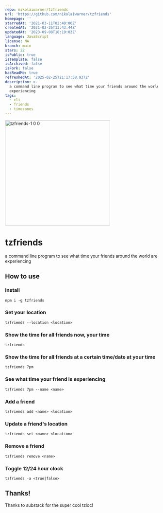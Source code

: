 ```yaml
---
repo: nikolaiwarner/tzfriends
url: 'https://github.com/nikolaiwarner/tzfriends'
homepage: ''
starredAt: '2021-03-11T02:49:00Z'
createdAt: '2021-02-26T13:43:44Z'
updatedAt: '2023-09-08T18:19:03Z'
language: JavaScript
license: NA
branch: main
stars: 22
isPublic: true
isTemplate: false
isArchived: false
isFork: false
hasReadMe: true
refreshedAt: '2025-02-25T21:17:58.937Z'
description: >-
  a command line program to see what time your friends around the world are
  experiencing
tags:
  - cli
  - friends
  - timezones
---
```


<img width="346" alt="tzfriends-1 0 0" src="https://user-images.githubusercontent.com/40796/109318521-e49ee200-781b-11eb-97c1-c53e1ba3635b.png">

# tzfriends

a command line program to see what time your friends around the world are experiencing

## How to use

### Install

`npm i -g tzfriends`

### Set your location
`tzfriends --location <location>`

### Show the time for all friends now, your time
`tzfriends`

### Show the time for all friends at a certain time/date at your time
`tzfriends 7pm`

### See what time your friend is experiencing
`tzfriends 7pm --name <name>`

### Add a friend
`tzfriends add <name> <location>`

### Update a friend's location
`tzfriends set <name> <location>`

### Remove a friend
`tzfriends remove <name>`

### Toggle 12/24 hour clock 
`tzfriends -a <true|false>`

## Thanks!

Thanks to substack for the super cool tzloc!
